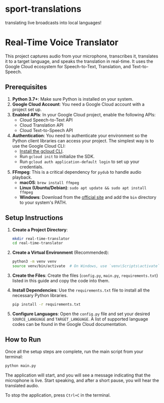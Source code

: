 # sport-translations

translating live broadcasts into local languages!

# Real-Time Voice Translator

This project captures audio from your microphone, transcribes it, translates it to a target language, and speaks the translation in real-time. It uses the Google Cloud ecosystem for Speech-to-Text, Translation, and Text-to-Speech.

## Prerequisites

1.  **Python 3.7+**: Make sure Python is installed on your system.
2.  **Google Cloud Account**: You need a Google Cloud account with a project set up.
3.  **Enabled APIs**: In your Google Cloud project, enable the following APIs:
    - Cloud Speech-to-Text API
    - Cloud Translation API
    - Cloud Text-to-Speech API
4.  **Authentication**: You need to authenticate your environment so the Python client libraries can access your project. The simplest way is to use the Google Cloud CLI:
    - [Install the gcloud CLI](https://cloud.google.com/sdk/docs/install).
    - Run `gcloud init` to initialize the SDK.
    - Run `gcloud auth application-default login` to set up your credentials.
5.  **FFmpeg**: This is a critical dependency for `pydub` to handle audio playback.
    - **macOS**: `brew install ffmpeg`
    - **Linux (Ubuntu/Debian)**: `sudo apt update && sudo apt install ffmpeg`
    - **Windows**: Download from the [official site](https://ffmpeg.org/download.html) and add the `bin` directory to your system's PATH.

## Setup Instructions

1.  **Create a Project Directory**:

    ```bash
    mkdir real-time-translator
    cd real-time-translator
    ```

2.  **Create a Virtual Environment** (Recommended):

    ```bash
    python3 -m venv venv
    source venv/bin/activate  # On Windows, use `venv\Scripts\activate`
    ```

3.  **Create the Files**: Create the files (`config.py`, `main.py`, `requirements.txt`) listed in this guide and copy the code into them.

4.  **Install Dependencies**: Use the `requirements.txt` file to install all the necessary Python libraries.

    ```bash
    pip install -r requirements.txt
    ```

5.  **Configure Languages**: Open the `config.py` file and set your desired `SOURCE_LANGUAGE` and `TARGET_LANGUAGE`. A list of supported language codes can be found in the Google Cloud documentation.

## How to Run

Once all the setup steps are complete, run the main script from your terminal:

```bash
python main.py
```

The application will start, and you will see a message indicating that the microphone is live. Start speaking, and after a short pause, you will hear the translated audio.

To stop the application, press `Ctrl+C` in the terminal.
